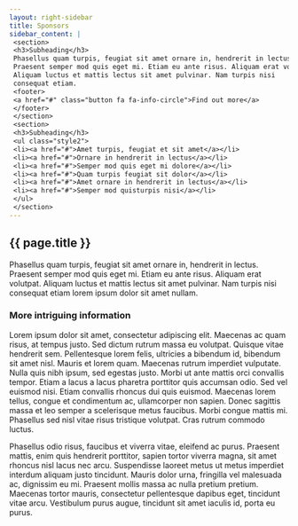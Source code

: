 ```yaml
---
layout: right-sidebar
title: Sponsors
sidebar_content: |
 <section>
 <h3>Subheading</h3>
 Phasellus quam turpis, feugiat sit amet ornare in, hendrerit in lectus. 
 Praesent semper mod quis eget mi. Etiam eu ante risus. Aliquam erat volutpat. 
 Aliquam luctus et mattis lectus sit amet pulvinar. Nam turpis nisi 
 consequat etiam.
 <footer>
 <a href="#" class="button fa fa-info-circle">Find out more</a>
 </footer>
 </section>
 <section>
 <h3>Subheading</h3>
 <ul class="style2">
 <li><a href="#">Amet turpis, feugiat et sit amet</a></li>
 <li><a href="#">Ornare in hendrerit in lectus</a></li>
 <li><a href="#">Semper mod quis eget mi dolore</a></li>
 <li><a href="#">Quam turpis feugiat sit dolor</a></li>
 <li><a href="#">Amet ornare in hendrerit in lectus</a></li>
 <li><a href="#">Semper mod quisturpis nisi</a></li>
 </ul>
 </section>
---
```

<h2>{{ page.title }}</h2>

<p>Phasellus quam turpis, feugiat sit amet ornare in, hendrerit in lectus. 
Praesent semper mod quis eget mi. Etiam eu ante risus. Aliquam erat volutpat. 
Aliquam luctus et mattis lectus sit amet pulvinar. Nam turpis nisi 
consequat etiam lorem ipsum dolor sit amet nullam.</p>

<h3>More intriguing information</h3>
<p>Lorem ipsum dolor sit amet, consectetur adipiscing elit. Maecenas ac quam risus, at tempus 
justo. Sed dictum rutrum massa eu volutpat. Quisque vitae hendrerit sem. Pellentesque lorem felis, 
ultricies a bibendum id, bibendum sit amet nisl. Mauris et lorem quam. Maecenas rutrum imperdiet 
vulputate. Nulla quis nibh ipsum, sed egestas justo. Morbi ut ante mattis orci convallis tempor. 
Etiam a lacus a lacus pharetra porttitor quis accumsan odio. Sed vel euismod nisi. Etiam convallis 
rhoncus dui quis euismod. Maecenas lorem tellus, congue et condimentum ac, ullamcorper non sapien. 
Donec sagittis massa et leo semper a scelerisque metus faucibus. Morbi congue mattis mi. 
Phasellus sed nisl vitae risus tristique volutpat. Cras rutrum commodo luctus.</p>

<p>Phasellus odio risus, faucibus et viverra vitae, eleifend ac purus. Praesent mattis, enim 
quis hendrerit porttitor, sapien tortor viverra magna, sit amet rhoncus nisl lacus nec arcu. 
Suspendisse laoreet metus ut metus imperdiet interdum aliquam justo tincidunt. Mauris dolor urna, 
fringilla vel malesuada ac, dignissim eu mi. Praesent mollis massa ac nulla pretium pretium. 
Maecenas tortor mauris, consectetur pellentesque dapibus eget, tincidunt vitae arcu. 
Vestibulum purus augue, tincidunt sit amet iaculis id, porta eu purus.</p>